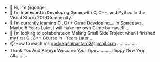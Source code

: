 - 👋 Hi, I’m @godgel
- 👀 I’m interested in Developing Game with C, C++, and Python in the Visual Studio 2019 Community.
- 🌱 I’m currently learning C , C++ Game Developing.... In Somedays, Maybe 5 Years Later, I will make my own Game by myself....
- 💞️ I’m looking to collaborate on Making Small Side Project when I finished my first C , C++ Course in 1 Years Later...
- 📫 How to reach me godgelgsamaritan12@gmail.com  ................
- Thank You And Always Welcome Your Tips ........... Happy New Year All..........

<!---
godgel/godgel is a ✨ special ✨ repository because its `README.md` (this file) appears on your GitHub profile.
You can click the Preview link to take a look at your changes.
--->
